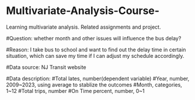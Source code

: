 # Multivariate-Analysis-Course-
Learning multivariate analysis. Related assignments and project.

#Question: whether month and other issues will influence the bus delay?

#Reason: I take bus to school and want to find out the delay time in certain situation, which can save my time if I can adjust my schedule accordingly.

#Data source: NJ Transit website

#Data description: 
#Total lates, number(dependent variable)
#Year, number, 2009~2023, using average to stablize the outcomes
#Month, categories, 1~12 
#Total trips, number
#On Time percent, number, 0~1

